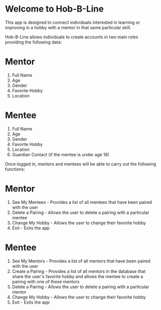 # Welcome to Hob-B-Line

This app is designed to connect individuals interested in learning or improving in a hobby with a mentor
in that same particular skill.

Hob-B-Line allows individuals to create accounts in two main roles providing the following data:

# Mentor 
  1.  Full Name
  2.  Age
  3.  Gender
  4.  Favorite Hobby
  5.  Location

# Mentee
  1.  Full Name
  2.  Age
  3.  Gender  
  4.  Favorite Hobby
  5.  Location
  6.  Guardian Contact (if the mentee is under age 18)

Once logged in, mentors and mentees will be able to carry out the following functions:

# Mentor
  1.  See My Mentees - Provides a list of all mentees that have been paired with the user
  2.  Delete a Pairing - Allows the user to delete a pairing with a particular mentee
  3.  Change My Hobby - Allows the user to change their favorite hobby
  4.  Exit - Exits the app

# Mentee
  1.  See My Mentors - Provides a list of all mentors that have been paired with the user
  2.  Create a Pairing - Provides a list of all mentors in the database that share the user's favorite hobby and allows
      the mentee to create a pairing with one of these mentors
  3.  Delete a Pairing - Allows the user to delete a pairing with a particular mentor
  4.  Change My Hobby - Allows the user to change their favorite hobby
  5.  Exit - Exits the app

